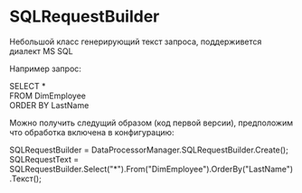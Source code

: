 # SQLRequestBuilder

Небольшой класс генерирующий текст запроса, поддерживется диалект MS SQL

Например запрос:

SELECT *  
FROM DimEmployee  
ORDER BY LastName

Можно получить следущий образом (код первой версии), предположим что обработка включена в конфигурацию:

SQLRequestBuilder = DataProcessorManager.SQLRequestBuilder.Create();
SQLRequestText = SQLRequestBuilder.Select("\*").From("DimEmployee").OrderBy("LastName").Текст();
